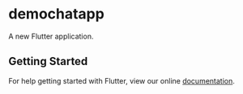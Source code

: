 # demochatapp

A new Flutter application.

## Getting Started

For help getting started with Flutter, view our online
[documentation](https://flutter.io/).
